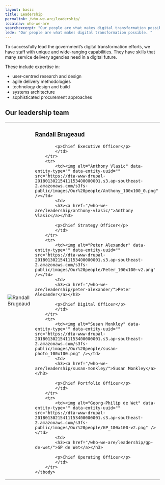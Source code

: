 ```yaml
---
layout: basic
title: Leadership
permalink: /who-we-are/leadership/
localnav: who-we-are
searchexcerpt: "Our people are what makes digital transformation possible. "
lede: "Our people are what makes digital transformation possible. "
---
```


<p>To successfully lead the government’s digital transformation efforts, we have staff with unique and wide-ranging capabilities. They have skills that many service delivery agencies need in a digital future.</p>

<p dir="ltr">These include expertise in:</p>

<ul dir="ltr">
	<li>user-centred research and design</li>
	<li>agile delivery methodologies</li>
	<li>technology design and build</li>
	<li>systems architecture</li>
	<li>sophisticated procurement approaches</li>
</ul>

<h2>Our leadership team</h2>

<table class="content-table our-people" id="our-people" summary="Our people">
	<tbody>
		<tr>
			<td style="width: 8rem;"><img alt="Randall Brugeaud" data-entity-type="" data-entity-uuid="" src="https://dta-www-drupal-20180130215411153400000001.s3.ap-southeast-2.amazonaws.com/s3fs-public/images/Our%20people/Randall_100x100.png" /></td>
			<td>
			<h3><a href="/who-we-are/leadership/ceo-randall-brugeaud/">Randall Brugeaud</a></h3>

			<p>Chief Executive Officer</p>
			</td>
		</tr>
		<tr>
			<td><img alt="Anthony Vlasic" data-entity-type="" data-entity-uuid="" src="https://dta-www-drupal-20180130215411153400000001.s3.ap-southeast-2.amazonaws.com/s3fs-public/images/Our%20people/Anthony_100x100_0.png" /></td>
			<td>
			<h3><a href="/who-we-are/leadership/anthony-vlasic/">Anthony Vlasic</a></h3>

			<p>Chief Strategy Officer</p>
			</td>
		</tr>
		<tr>
			<td><img alt="Peter Alexander" data-entity-type="" data-entity-uuid="" src="https://dta-www-drupal-20180130215411153400000001.s3.ap-southeast-2.amazonaws.com/s3fs-public/images/Our%20people/Peter_100x100-v2.png" /></td>
			<td>
			<h3><a href="/who-we-are/leadership/peter-alexander/">Peter Alexander</a></h3>

			<p>Chief Digital Officer</p>
			</td>
		</tr>
		<tr>
			<td><img alt="Susan Monkley" data-entity-type="" data-entity-uuid="" src="https://dta-www-drupal-20180130215411153400000001.s3.ap-southeast-2.amazonaws.com/s3fs-public/images/Our%20people/susan-photo_100x100.png" /></td>
			<td>
			<h3><a href="/who-we-are/leadership/susan-monkley/">Susan Monkley</a></h3>

			<p>Chief Portfolio Officer</p>
			</td>
		</tr>
		<tr>
			<td><img alt="Georg-Philip de Wet" data-entity-type="" data-entity-uuid="" src="https://dta-www-drupal-20180130215411153400000001.s3.ap-southeast-2.amazonaws.com/s3fs-public/images/Our%20people/GP_100x100-v2.png" /></td>
			<td>
			<h3><a href="/who-we-are/leadership/gp-de-wet/">GP de Wet</a></h3>

			<p>Chief Operating Officer</p>
			</td>
		</tr>
	</tbody>
</table>
